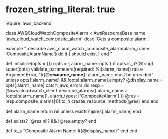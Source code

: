 # frozen_string_literal: true

require 'aws_backend'

class AWSCloudWatchCompositeAlarm < AwsResourceBase
  name 'aws_cloud_watch_composite_alarm'
  desc 'Gets a composite alarm.'

  example "
    describe aws_cloud_watch_composite_alarm(alarm_name: 'CompositeAlarmName') do
      it { should exist }
    end
  "

  def initialize(opts = {})
    opts = { alarm_name: opts } if opts.is_a?(String)
    super(opts)
    validate_parameters(required: %i(alarm_name))
    raise ArgumentError, "#{@__resource_name__}: alarm_name must be provided" unless opts[:alarm_name] && !opts[:alarm_name].empty?
    @display_name = opts[:alarm_name]
    catch_aws_errors do
      resp = @aws.cloudwatch_client.describe_alarms({ alarm_names: [opts[:alarm_name]], alarm_types: ['CompositeAlarm'] })
      @res = resp.composite_alarms[0].to_h
      create_resource_methods(@res)
    end
  end

  def alarm_name
    return nil unless exists?
    @res[:alarm_name]
  end

  def exists?
    !@res.nil? && !@res.empty?
  end

  def to_s
    "Composite Alarm Name: #{@display_name}"
  end
end
